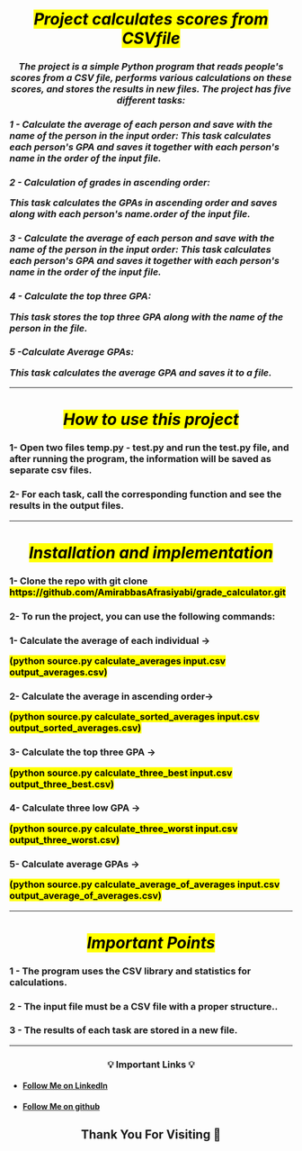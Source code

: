 


<h1 align="center"><i><mark>Project calculates scores from CSVfile<mark></i></h1>
<h3 align="center"><i>The project is a simple Python program that reads people's scores from a CSV file, performs various calculations on these scores, and stores the results in new files. The project has five different tasks:</i></h3>

<h3 align="left"><i>1 - Calculate the average of each person and save with the name of the person in the input order:
This task calculates each person's GPA and saves it together with each person's name in the order of the input file.</i></h3>

<h3 align="left"><i>2 - Calculation of grades in ascending order:

This task calculates the GPAs in ascending order and saves along with each person's name.order of the input file.</i></h3>

<h3 align="left"><i>3 - Calculate the average of each person and save with the name of the person in the input order:
This task calculates each person's GPA and saves it together with each person's name in the order of the input file.</i></h3>

<h3 align="left"><i>4 - Calculate the top three GPA:

This task stores the top three GPA along with the name of the person in the file.</i></h3>

<h3 align="left"><i>5 -Calculate Average GPAs:

This task calculates the average GPA and saves it to a file.</i></h3>

---
<h1 align="center"><i><mark>How to use this project<mark></i></h1>

<h3 align="left"> 1- Open two files temp.py - test.py and run the test.py file, and after running the program, the information will be saved as separate csv files. </h3>

<h3 align="left">  2- For each task, call the corresponding function and see the results in the output files. </h3>

---
<h1 align="center"><i><mark> Installation and implementation<mark></i></h1>

<h3 align="left"> 1- Clone the repo with git clone <mark>https://github.com/AmirabbasAfrasiyabi/grade_calculator.git<mark></h3>


<h3>2- To run the project, you can use the following commands:</h3>

<h3 align="left"> 1- Calculate the average of each individual ->  

<mark>(python source.py calculate_averages input.csv output_averages.csv)<mark></h3>

<h3 align="left"> 2-  Calculate the average in ascending order->

<mark>(python source.py calculate_sorted_averages input.csv output_sorted_averages.csv)
<mark></h3>

<h3 align="left"> 3- Calculate the top three GPA ->  

<mark>(python source.py calculate_three_best input.csv output_three_best.csv)<mark></h3>

<h3 align="left"> 4- Calculate three low GPA -> 

<mark>(python source.py calculate_three_worst input.csv output_three_worst.csv)<mark></h3>
<h3 align="left"> 5- Calculate average GPAs ->

 <mark>(python source.py calculate_average_of_averages input.csv output_average_of_averages.csv)<mark></h3>

---
<h1 align="center"><i><mark> Important Points <mark></i></h1>

<h3 align="left"> 1 - The program uses the CSV library and statistics for calculations.</h3>
<h3 align="left"> 2 - The input file must be a CSV file with a proper structure..</h3>
<h3 align="left"> 3 - The results of each task are stored in a new file.</h3>

---
<h3 align="center">💡 <b>Important Links</b> 💡</h3>

- #### [Follow Me on LinkedIn](https://www.linkedin.com/in/amirabbas-afrasiyabi-a6a230259/ "amirabbas afrasiyabi")

- #### [Follow Me on github](https://github.com/AmirabbasAfrasiyabi "amirabbas afrasiyabi")

<h2 align="center"><b> Thank You For Visiting 🙏</b></h2>
